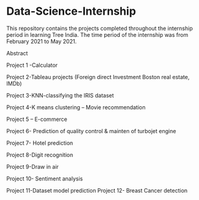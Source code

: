 # Data-Science-Internship
This repository contains the projects completed throughout the internship period in learning Tree India. The time period of the internship was from February 2021 to May 2021. 

Abstract

Project 1 -Calculator

Project 2-Tableau projects (Foreign direct Investment Boston real estate, IMDb)

Project 3-KNN-classifying the IRIS dataset

Project 4-K means clustering – Movie recommendation

Project 5 – E-commerce

Project 6- Prediction of quality control & mainten of turbojet engine

Project 7- Hotel prediction

Project 8-Digit recognition

Project 9-Draw in air

Project 10- Sentiment analysis

Project 11-Dataset model prediction
Project 12- Breast Cancer detection
